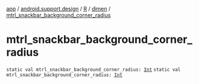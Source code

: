 [app](../../../index.md) / [android.support.design](../../index.md) / [R](../index.md) / [dimen](index.md) / [mtrl_snackbar_background_corner_radius](./mtrl_snackbar_background_corner_radius.md)

# mtrl_snackbar_background_corner_radius

`static val mtrl_snackbar_background_corner_radius: `[`Int`](https://kotlinlang.org/api/latest/jvm/stdlib/kotlin/-int/index.html)
`static val mtrl_snackbar_background_corner_radius: `[`Int`](https://kotlinlang.org/api/latest/jvm/stdlib/kotlin/-int/index.html)
